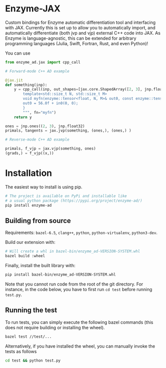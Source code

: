 # Enzyme-JAX

Custom bindings for Enzyme automatic differentiation tool and interfacing with
JAX. Currently this is set up to allow you to automatically import, and
automatically differentiate (both jvp and vjp) external C++ code into JAX. As
Enzyme is language-agnostic, this can be extended for arbitrary programming
languages (Julia, Swift, Fortran, Rust, and even Python)!

You can use

```python
from enzyme_ad.jax import cpp_call

# Forward-mode C++ AD example

@jax.jit
def something(inp):
    y = cpp_call(inp, out_shapes=[jax.core.ShapedArray([2, 3], jnp.float32)], source="""
        template<std::size_t N, std::size_t M>
        void myfn(enzyme::tensor<float, N, M>& out0, const enzyme::tensor<float, N, M>& in0) {
        out0 = 56.0f + in0(0, 0);
        }
        """, fn="myfn")
    return y

ones = jnp.ones((2, 3), jnp.float32)
primals, tangents = jax.jvp(something, (ones,), (ones,) )

# Reverse-mode C++ AD example

primals, f_vjp = jax.vjp(something, ones)
(grads,) = f_vjp((x,))
```

# Installation

The easiest way to install is using pip.

```bash
# The project is available on PyPi and installable like
# a usual python package (https://pypi.org/project/enzyme-ad/)
pip install enzyme-ad
```

## Building from source

Requirements: `bazel-6.5`, `clang++`, `python`, `python-virtualenv`,
`python3-dev`.

Build our extension with:
```sh
# Will create a whl in bazel-bin/enzyme_ad-VERSION-SYSTEM.whl
bazel build :wheel
```

Finally, install the built library with:
```sh
pip install bazel-bin/enzyme_ad-VERSION-SYSTEM.whl
```
Note that you cannot run code from the root of the git directory. For instance, in the code below, you have to first run `cd test` before running `test.py`.

## Running the test

To run tests, you can simply execute the following bazel commands (this does not require building or installing the wheel).
```sh
bazel test //test/...
```

Alternatively, if you have installed the wheel, you can manually invoke the tests as follows
```sh
cd test && python test.py
```
